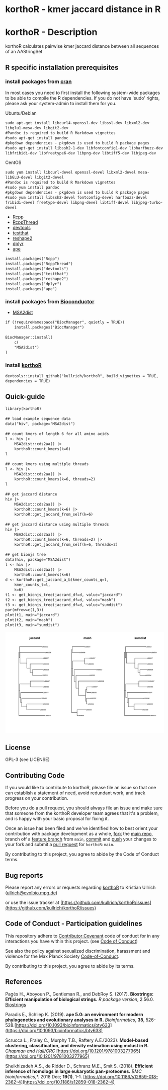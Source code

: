korthoR - kmer jaccard distance in R
=========

# korthoR - Description

korthoR calculates pairwise kmer jaccard distance between all sequences of an AAStringSet

## R specific installation prerequisites

### install packages from [cran](https://cran.r-project.org/web/packages/index.html)

In most cases you need to first install the following system-wide packages to be able to compile the R dependencies. If you do not have 'sudo' rights, please ask your system-admin to install them for you.

Ubuntu/Debian

```
sudo apt-get install libcurl4-openssl-dev libssl-dev libxml2-dev libglu1-mesa-dev libgit2-dev
#Pandoc is required to build R Markdown vignettes
#sudo apt-get install pandoc
#pkgdown dependencies - pkgdown is used to build R package pages
#sudo apt-get install libssh2-1-dev libfontconfig1-dev libharfbuzz-dev libfribidi-dev libfreetype6-dev libpng-dev libtiff5-dev libjpeg-dev
```

CentOS

```
sudo yum install libcurl-devel openssl-devel libxml2-devel mesa-libGLU-devel libgit2-devel
#Pandoc is required to build R Markdown vignettes
#sudo yum install pandoc
#pkgdown dependencies - pkgdown is used to build R package pages
#sudo yum install libssh2-devel fontconfig-devel harfbuzz-devel fribidi-devel freetype-devel libpng-devel libtiff-devel libjpeg-turbo-devel
```

- [Rcpp](https://cran.r-project.org/web/packages/Rcpp/index.html)
- [RcppThread](https://cran.r-project.org/web/packages/RcppThread/index.html)
- [devtools](https://cran.r-project.org/web/packages/devtools/index.html)
- [testthat](https://cran.r-project.org/web/packages/testthat/index.html)
- [reshape2](https://cran.r-project.org/web/packages/reshape2/index.html)
- [dplyr](https://cran.r-project.org/web/packages/dplyr/index.html)
- [ape](https://cran.r-project.org/web/packages/ape/index.html)

```
install.packages("Rcpp")
install.packages("RcppThread")
install.packages("devtools")
install.packages("testthat")
install.packages("reshape2")
install.packages("dplyr")
install.packages("ape")
```

### install packages from [Bioconductor](https://www.bioconductor.org/)

- [MSA2dist](https://bioconductor.org/packages/release/bioc/html/MSA2dist.html)

```
if (!requireNamespace("BiocManager", quietly = TRUE))
    install.packages("BiocManager")

BiocManager::install(
    c(
    "MSA2dist")
)
```

### install [korthoR](https://github.com/kullrich/korthoR)

```
devtools::install_github("kullrich/korthoR", build_vignettes = TRUE, dependencies = TRUE)
```

## Quick-guide

```
library(korthoR)

## load example sequence data
data("hiv", package="MSA2dist")

## count kmers of length 6 for all amino acids
l <- hiv |>
    MSA2dist::cds2aa() |>
    korthoR::count_kmers(k=6)
l

## count kmers using multiple threads
l <- hiv |>
    MSA2dist::cds2aa() |>
    korthoR::count_kmers(k=6, threads=2)
l

## get jaccard distance
hiv |>
    MSA2dist::cds2aa() |>
    korthoR::count_kmers(k=6) |>
    korthoR::get_jaccard_from_self(k=6)

## get jaccard distance using multiple threads
hiv |>
    MSA2dist::cds2aa() |>
    korthoR::count_kmers(k=6, threads=2) |>
    korthoR::get_jaccard_from_self(k=6, threads=2)

## get bionjs tree
data(hiv, package="MSA2dist")
l <- hiv |>
    MSA2dist::cds2aa() |>
    korthoR::count_kmers(k=6)
d <- korthoR::get_jaccard_a_b(kmer_counts_q=l,
    kmer_counts_t=l,
    k=6)
t1 <- get_bionjs_tree(jaccard_df=d, value="jaccard")
t2 <- get_bionjs_tree(jaccard_df=d, value="mash")
t3 <- get_bionjs_tree(jaccard_df=d, value="sumdist")
par(mfrow=c(1,3))
plot(t1, main="jaccard")
plot(t2, main="mash")
plot(t3, main="sumdist")
```

<img src="./man/figures/bionjs_trees.png" alt="Figure: bionjs trees from the `get_bionjs_tree()` function" width="640">

## License

GPL-3 (see LICENSE)

## Contributing Code

If you would like to contribute to korthoR, please file an issue so that one can establish a statement of need, avoid redundant work, and track progress on your contribution.

Before you do a pull request, you should always file an issue and make sure that someone from the korthoR developer team agrees that it's a problem, and is happy with your basic proposal for fixing it.

Once an issue has been filed and we've identified how to best orient your contribution with package development as a whole, [fork](https://docs.github.com/en/github/getting-started-with-github/fork-a-repo) the [main repo](https://github.com/kullrich/korthoR.git), branch off a [feature branch](https://docs.github.com/en/github/collaborating-with-issues-and-pull-requests/about-branches) from `main`, [commit](https://docs.github.com/en/desktop/contributing-and-collaborating-using-github-desktop/committing-and-reviewing-changes-to-your-project) and [push](https://docs.github.com/en/github/using-git/pushing-commits-to-a-remote-repository) your changes to your fork and submit a [pull request](https://docs.github.com/en/github/collaborating-with-issues-and-pull-requests/proposing-changes-to-your-work-with-pull-requests) for `korthoR:main`.

By contributing to this project, you agree to abide by the Code of Conduct terms.

## Bug reports

Please report any errors or requests regarding [korthoR](https://github.com/kullrich/korthoR) to Kristian Ullrich (ullrich@evolbio.mpg.de)

or use the issue tracker at [https://github.com/kullrich/korthoR/issues](https://github.com/kullrich/korthoR/issues)

## Code of Conduct - Participation guidelines

This repository adhere to [Contributor Covenant](https://contributor-covenant.org) code of conduct for in any interactions you have within this project. (see [Code of Conduct](https://github.com/kullrich/korthoR/-/blob/main/CODE_OF_CONDUCT.md))

See also the policy against sexualized discrimination, harassment and violence for the Max Planck Society [Code-of-Conduct](https://www.mpg.de/11961177/code-of-conduct-en.pdf).

By contributing to this project, you agree to abide by its terms.

## References

Pagès H., Aboyoun P., Gentleman R., and DebRoy S. (2017). **Biostrings: Efficient manipulation of biological strings.** *R package version*, 2.56.0. [Biostrings](http://bioconductor.org/packages/release/bioc/html/Biostrings.html)

Paradis E., Schliep K. (2019). **ape 5.0: an environment for modern phylogenetics and evolutionary analyses in R.** *Bioinformatics*, **35**, 526-528.[https://doi.org/10.1093/bioinformatics/bty633](https://doi.org/10.1093/bioinformatics/bty633)

Scrucca L., Fraley C., Murphy T.B., Raftery A.E.(2023). **Model-based clustering, classification, and density estimation using mclust in R.** *Chapman and Hall/CRC* [https://doi.org/10.1201/9781003277965](https://doi.org/10.1201/9781003277965)

Sheikhizadeh A.S., de Ridder D., Schranz M.E., Smit S. (2018). **Efficient inference of homologs in large eukaryotic pan-proteomes.** *BMC bioinformatics*,*. 2018 Dec; **19(1)**, 1-1. [https://doi.org/10.1186/s12859-018-2362-4](https://doi.org/10.1186/s12859-018-2362-4)
